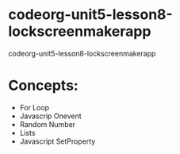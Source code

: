 # codeorg-unit5-lesson8-lockscreenmakerapp
codeorg-unit5-lesson8-lockscreenmakerapp

# Concepts:

- For Loop
- Javascrip Onevent
- Random Number
- Lists
- Javascript SetProperty

